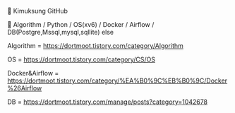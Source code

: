 👋 Kimuksung GitHub

👀 Algorithm / Python / OS(xv6) / Docker / Airflow / DB(Postgre,Mssql,mysql,sqllite) else

<My tistory Link>
  
Algorithm = https://dortmoot.tistory.com/category/Algorithm

OS = https://dortmoot.tistory.com/category/CS/OS

Docker&Airflow = https://dortmoot.tistory.com/category/%EA%B0%9C%EB%B0%9C/Docker%26Airflow

DB = https://dortmoot.tistory.com/manage/posts?category=1042678

<!---
Kimuksung/Kimuksung is a ✨ special ✨ repository because its `README.md` (this file) appears on your GitHub profile.
You can click the Preview link to take a look at your changes.
--->
